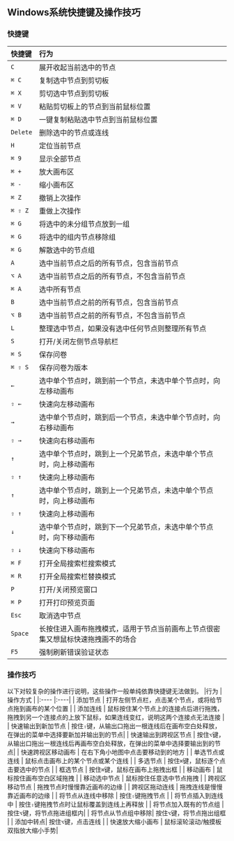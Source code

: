 ## Windows系统快捷键及操作技巧
### 快捷键
|快捷键       | 行为|
|:----       |:----|
|`C`         | 展开收起当前选中的节点 |
|`⌘ C`    | 复制选中节点到剪切板  |
|`⌘ X`    | 剪切选中节点到剪切板  |
|`⌘ V`    | 粘贴剪切板上的节点到当前鼠标位置 |
|`⌘ D`    | 一键复制粘贴选中节点到当前鼠标位置 |
|`Delete` | 删除选中的节点或连线 |
|`H`         | 定位当前节点 |
|`⌘ 9`    | 显示全部节点 |
|`⌘ +`    | 放大画布区  |
|`⌘ -`    | 缩小画布区  |
|`⌘ Z`    | 撤销上次操作 |
|`⌘ ⇧ Z`    | 重做上次操作 |
|`⌘ G`    | 将选中的未分组节点放到一组 |
|`⌘ G`    | 将选中的组内节点移除组 |
|`⌘ G`    | 解散选中的节点组 |
|`A`         | 选中当前节点之后的所有节点，包含当前节点 |
|`⌥ A`     | 选中当前节点之后的所有节点，不包含当前节点 |
|`⌘ A`    | 选中所有节点 |
|`B`         | 选中当前节点之前的所有节点，包含当前节点 |
|`⌥ B`     | 选中当前节点之前的所有节点，不包含当前节点 |
|`L`         | 整理选中节点，如果没有选中任何节点则整理所有节点 |
|`S`         | 打开/关闭左侧节点导航栏 |
|`⌘ S`    | 保存问卷  |
|`⌘ ⇧ S`| 保存问卷为版本 |  
|`←`         | 选中单个节点时，跳到前一个节点，未选中单个节点时，向左移动画布 |
|`⇧ ←`   | 快速向左移动画布 |
|`→`         | 选中单个节点时，跳到后一个节点，未选中单个节点时，向右移动画布 |
|`⇧ →`   | 快速向右移动画布 |
|`↑`         | 选中单个节点时，跳到上一个兄弟节点，未选中单个节点时，向上移动画布 |
|`⇧ ↑`   | 快速向上移动画布 |
|`↑`         | 选中单个节点时，跳到上一个兄弟节点，未选中单个节点时，向上移动画布 |
|`⇧ ↑`   | 快速向上移动画布 |
|`↓`         | 选中单个节点时，跳到下一个兄弟节点，未选中单个节点时，向下移动画布 |
|`⇧ ↓`   | 快速向下移动画布 |
|`⌘ F`    | 打开全局搜索栏搜索模式 |
|`⌘ R`    | 打开全局搜索栏替换模式 |
|`P`         | 打开/关闭预览窗口 |
|`⌘ P`    | 打开打印预览页面  |
|`Esc`       | 取消选中节点     |
|`Space`     | 长按住进入画布拖拽模式，适用于节点当前画布上节点很密集又想鼠标快速拖拽画不的场合 |
|`F5`        | 强制刷新错误验证状态 |


### 操作技巧
以下对较复杂的操作进行说明，这些操作一般单纯依靠快捷键无法做到。
|行为       | 操作方式 |
|:----       |:----|
| 添加节点       | 打开左侧节点栏，点击某个节点，或将给节点拖到画布的某个位置 |
| 添加连线      | 鼠标按住某个节点上的连接点后进行拖拽，拖拽到另一个连接点的上放下鼠标，如果连线变红，说明这两个连接点无法连接 |
| 快速输出到新加节点 | 按住`⇧`键，从输出口拖出一根连线后在画布空白处释放，在弹出的菜单中选择要新加并输出到的节点|
| 快速输出到跨视区节点 | 按住`⌥`键，从输出口拖出一根连线后再画布空白处释放，在弹出的菜单中选择要输出到的节点|
| 快速跨视区移动画布 | 在右下角小地图中点击要移动到的地方 | 
| 单选节点或连线 |  鼠标点击画布上的某个节点或某个连线      |
| 多选节点 |  按住`⌘`键，鼠标逐个点击要选中的节点 |
| 框选节点 |  按住`⌘`键，鼠标在画布上拖拽出框 |
| 移动画布 |  鼠标按住画布空白区域拖拽 |
| 移动选中节点 | 鼠标按住任意选中节点拖拽 |
| 跨视区移动节点 | 拖拽节点时慢慢靠近画布的边缘 |
| 跨视区拖动连线 | 拖拽连线是慢慢靠近画布的边缘 |
| 将节点从连线中移除 | 按住`⇧`键拖拽节点 |
| 将节点插入到连线中 | 按住`⇧`键拖拽节点时让鼠标覆盖到连线上再释放 |
| 将节点加入既有的节点组 | 按住`⌥`键，将节点拖进组框内|
| 将节点从节点组中移除| 按住`⌥`键，将节点拖出组框 |
| 添加中转点| 按住`⌥`键，点击连线 |
| 快速放大缩小画布 | 鼠标滚轮滚动/触摸板双指放大缩小手势|

